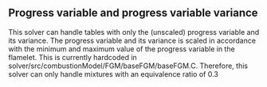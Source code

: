 ## Progress variable and progress variable variance
This solver can handle tables with only the (unscaled) progress variable and its variance. The progress variable and its variance is scaled in accordance with the minimum and maximum value of the progress variable in the flamelet. This is currently hardcoded in solver/src/combustionModel/FGM/baseFGM/baseFGM.C. Therefore, this solver can only handle mixtures with an equivalence ratio of 0.3
